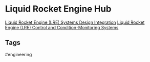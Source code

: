 # Liquid Rocket Engine Hub

[Liquid Rocket Engine (LRE) Systems Design Integration](../202201110309)
[Liquid Rocket Engine (LRE) Control and Condition-Monitoring Systems](../202202182244)

## Tags
#engineering
